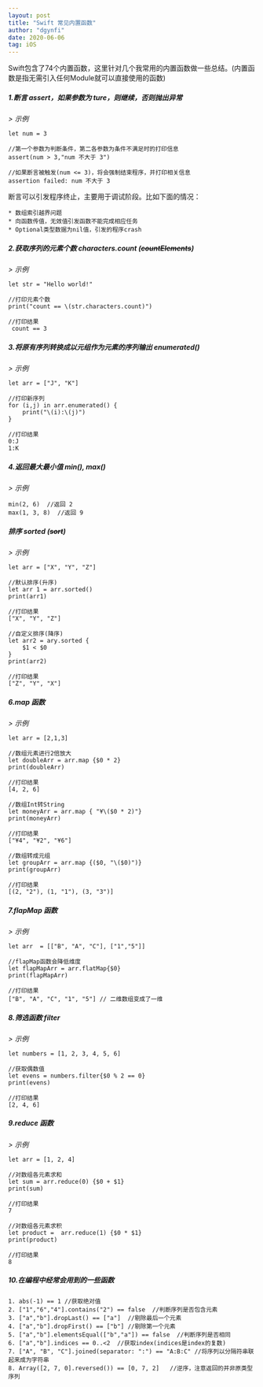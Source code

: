 ```yaml
---
layout: post
title: "Swift 常见内置函数"
author: "dgynfi"
date: 2020-06-06
tag: iOS
---
```


Swift包含了74个内置函数，这里针对几个我常用的内置函数做一些总结。(内置函数是指无需引入任何Module就可以直接使用的函数)

##### 1.断言 assert，如果参数为 ture，则继续，否则抛出异常

*> 示例*

```
let num = 3

//第一个参数为判断条件，第二各参数为条件不满足时的打印信息
assert(num > 3,"num 不大于 3")

//如果断言被触发(num <= 3)，将会强制结束程序，并打印相关信息
assertion failed: num 不大于 3
```

断言可以引发程序终止，主要用于调试阶段。比如下面的情况：

```
* 数组索引越界问题
* 向函数传值，无效值引发函数不能完成相应任务
* Optional类型数据为nil值，引发的程序crash
```

##### 2.获取序列的元素个数 characters.count (~~countElements~~)

*> 示例*

```
let str = "Hello world!"

//打印元素个数
print("count == \(str.characters.count)")

//打印结果
 count == 3
```

##### 3.将原有序列转换成以元组作为元素的序列输出 enumerated()

*> 示例*

```
let arr = ["J", "K"]

//打印新序列
for (i,j) in arr.enumerated() {
    print("\(i):\(j)")
}

//打印结果
0:J
1:K
````

##### 4.返回最大最小值 min(), max()

*> 示例*

```
min(2, 6)  //返回 2
max(1, 3, 8)  //返回 9
```

##### 排序 sorted (~~sort~~)

*> 示例*

```
let arr = ["X", "Y", "Z"]

//默认排序(升序)
let arr 1 = arr.sorted()
print(arr1)

//打印结果
["X", "Y", "Z"]

//自定义排序(降序)
let arr2 = ary.sorted {
    $1 < $0
}
print(arr2)

//打印结果
["Z", "Y", "X"]
```

##### 6.map 函数

*> 示例*

```
let arr = [2,1,3]

//数组元素进行2倍放大
let doubleArr = arr.map {$0 * 2}
print(doubleArr)

//打印结果
[4, 2, 6]

//数组Int转String
let moneyArr = arr.map { "¥\($0 * 2)"}
print(moneyArr)

//打印结果
["¥4", "¥2", "¥6"]

//数组转成元组
let groupArr = arr.map {($0, "\($0)")}
print(groupArr)

//打印结果
[(2, "2"), (1, "1"), (3, "3")]
```

##### 7.flapMap 函数

*> 示例*

```
let arr  = [["B", "A", "C"], ["1","5"]]

//flapMap函数会降低维度
let flapMapArr = arr.flatMap{$0}
print(flapMapArr)

//打印结果
["B", "A", "C", "1", "5"] // 二维数组变成了一维
```

##### 8.筛选函数 filter

*> 示例*

```
let numbers = [1, 2, 3, 4, 5, 6]

//获取偶数值
let evens = numbers.filter{$0 % 2 == 0}
print(evens)

//打印结果
[2, 4, 6]
```

##### 9.reduce 函数

*> 示例*

```
let arr = [1, 2, 4]

//对数组各元素求和
let sum = arr.reduce(0) {$0 + $1}
print(sum)

//打印结果
7

//对数组各元素求积
let product =  arr.reduce(1) {$0 * $1}
print(product)

//打印结果
8
```
##### 10.在编程中经常会用到的一些函数

```
1. abs(-1) == 1 //获取绝对值
2. ["1","6","4"].contains("2") == false  //判断序列是否包含元素
3. ["a","b"].dropLast() == ["a"]  //剔除最后一个元素
4. ["a","b"].dropFirst() == ["b"] //剔除第一个元素
5. ["a","b"].elementsEqual(["b","a"]) == false  //判断序列是否相同
6. ["a","b"].indices == 0..<2  //获取index(indices是index的复数)
7. ["A", "B", "C"].joined(separator: ":") == "A:B:C" //将序列以分隔符串联起来成为字符串
8. Array([2, 7, 0].reversed()) == [0, 7, 2]   //逆序，注意返回的并非原类型序列
```
